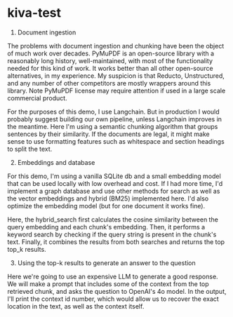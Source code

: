 # kiva-test

1. Document ingestion

The problems with document ingestion and chunking have been the object of much work over decades. PyMuPDF is an open-source library with a reasonably long history, well-maintained, with most of the functionality needed for this kind of work. It works better than all other open-source alternatives, in my experience. My suspicion is that Reducto, Unstructured, and any number of other competitors are mostly wrappers around this library. Note PyMuPDF license may require attention if used in a large scale commercial product.

For the purposes of this demo, I use Langchain. But in production I would probably suggest building our own pipeline, unless Langchain improves in the meantime. Here I'm using a semantic chunking algorithm that groups sentences by their similarity. If the documents are legal, it might make sense to use formatting features such as whitespace and section headings to split the text.

2. Embeddings and database

For this demo, I'm using a vanilla SQLite db and a small embedding model that can be used locally with low overhead and cost. If I had more time, I'd implement a graph database and use other methods for search as well as the vector embeddings and hybrid (BM25) implemented here. I'd also optimize the embedding model (but for one document it works fine).

Here, the hybrid_search first calculates the cosine similarity between the query embedding and each chunk's embedding. Then, it performs a keyword search by checking if the query string is present in the chunk's text. Finally, it combines the results from both searches and returns the top top_k results.

3. Using the top-k results to generate an answer to the question

Here we're going to use an expensive LLM to generate a good response. We will make a prompt that includes some of the context from the top retrieved chunk, and asks the question to OpenAI's 4o model. In the output, I'll print the context id number, which would allow us to recover the exact location in the text, as well as the context itself.
